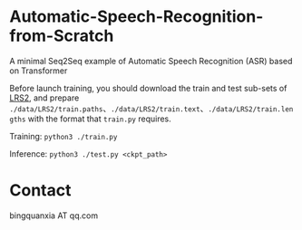 # Automatic-Speech-Recognition-from-Scratch
A minimal Seq2Seq example of Automatic Speech Recognition (ASR) based on Transformer

Before launch training, you should download the train and test sub-sets of [LRS2](https://www.robots.ox.ac.uk/~vgg/data/lip_reading/lrs2.html),
and prepare `./data/LRS2/train.paths`、`./data/LRS2/train.text`、`./data/LRS2/train.lengths` with the format that  `train.py` requires.

Training: `python3 ./train.py`

Inference: `python3 ./test.py <ckpt_path>`


# Contact
bingquanxia AT qq.com
